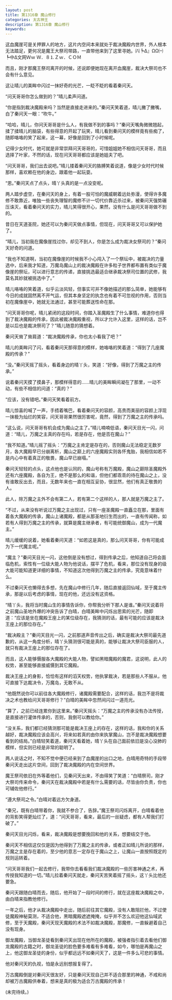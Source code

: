 ```yaml
---
layout: post
title: 第1316章 魔山修行
categories: 太古神王
description: 第1316章 魔山修行
keywords:
---
```


这血魔崖可是关押罪人的地方，这片内空间本来就处于裁决魔殿内世界，外人根本无法踏足，更何况是魔王大祭司带路，一直带他来到了这里寻她。㈧┡Δ』ΩΩ㈠┡中Δ文网Ｗｗ Ｗ．８⒈Ｚｗ．ＣＯＭ

而且，刚才那魔王祭司离开的时候，还说即便她现在离开血魔崖，裁决大祭司也不会有什么意见。

这让晴儿的美眸中闪过一抹好奇的光芒，一眨不眨的看着秦问天。

“问天哥哥你怎么做到的？”晴儿柔声问道。

“你是指到裁决魔殿来吗？当然是直接走进来的。”秦问天笑着道，晴儿撇了撇嘴，白了秦问天一眼：“吹牛。”

“哈哈，晴儿，你问天哥哥是什么人，有我做不到的事吗？”秦问天嘴角微微翘起，揉了揉晴儿的脑袋，有些得意的开起了玩笑，晴儿看到秦问天的模样竟有些痴了，随即咯咯的笑了起来，这一幕，好像是回到了小时候呢。

记得少女时代，她可就是非常崇拜问天哥哥的，可惜姐姐她不相信问天哥哥，而且选择了叶家，不然的话，现在问天哥哥都应该是她姐夫了吧。

“问天哥哥，我们出去说吧。”晴儿搂着秦问天的胳膊笑着说道，像是少女时代时候那样，喜欢赖在他的身边，跟着他一起玩耍。

“恩。”秦问天点了点头，晴丫头真的是一点没变呢。

两人踏步虚空，在秦问天的身上，有着一股可怕的魔威朝着远处弥漫，使得许多魔修不敢靠近，唯独一些丧失理智的魔修不计一切代价靠近杀过来，被秦问天强势碾压诛灭，看着秦问天的实力，晴儿笑得很开心，果然，没有什么是问天哥哥做不到的。

昔日在天道圣院，她还可以为秦问天做点事情，但现在，问天哥哥又可以保护她了。

“晴儿，当初我在魔像崖找过你，却见不到人，你是怎么成为裁决女祭司的？”秦问天好奇的问道。

“我也不知道啊，当初在魔像崖的时候我不小心闯入了一个祭坛中，被裁决的力量选中，后来我才知道，万魔岛魔山上的裁决魔殿在许多粒子世界都布置有类似于魔像崖的祭坛，可以进行意志的传递，直接挑选最适合继承裁决祭司位置的武修，我莫名其妙就被挑选中了。”

晴儿咯咯的笑着道，似乎云淡风轻，但事实可并不像她描述的那么简单，她能够有今日的成就固然离不开气运，但其本身坚定的执念也有着不可忽视的作用，否则当初在魔像崖中，她就无法通过，甚至可能葬送性命在那。

“问天哥哥你呢，晴儿紧闭的这段时间，你踏入圣魔殿生了什么事情，难道你也得到了裁决魔殿的传承，因此被裁决魔殿重视，所以才允许入这里，这样的话，岂不是以后也是裁决祭司了？”晴儿随意的猜想着。

秦问天耸了耸肩道：“裁决魔殿传承，你也太小看我了吧？”

晴儿的美眸闪了闪，看着秦问天那得意的模样，她咯咯的笑着道：“得到了几座魔殿的传承？”

“没。”秦问天摇了摇头，看着身边的晴丫头，笑道：“好像，得到了万魔之主的传承。”

说着秦问天摸了摸鼻子，那模样得意的……晴儿的美眸瞬间凝在了那里，一动不动，有些不相信的问道：“真的？”

“应该，没有错吧。”秦问天笑看着前方。

晴儿惊喜的喊了一声，手捂着嘴巴，看着秦问天的容颜，高贵而美丽的容颜上浮现一抹极为灿烂的笑容，问天哥哥果然很厉害呢，竟然，得到了万魔之主的传承吗。

“这么说，问天哥哥有机会成为魔山之主了。”晴儿喃喃低语，秦问天目光一闪，问道：“晴儿，万魔之主真的存在吗，若是存在，他是否在魔山？”

“我不知道。”晴儿摇了摇头：“万魔之主肯定是存在的，否则魔山无法稳定无数岁月，各大魔殿早已分崩离析，魔山之巅上的六座魔殿实则各怀鬼胎，我相信如若不是内心中有着真正的敬畏，魔山早已崩塌。”

秦问天轻轻的点头，这点他也是认同的，魔山号称有万魔殿，魔山之巅除圣魔殿外还有六座魔殿，各自为王，绝不是那么的和谐，但他们都乖乖的待在魔山之上，没有谁敢反出去，而且，无数年来也一直在相互妥协，很显然，他们有真正敬畏的人。

此人，除万魔之主外不会有第二人，若有第二个这样的人，那人就是万魔之主了。

“不过，从来没有听说过万魔之主出现过，只有一座圣魔殿一直矗立在那，里面有着各大魔殿的传承，魔山上诸魔殿，都是从那圣地衍生而出的，一直有传闻称，如若有人得到万魔之主的传承，就算是魔主继承者，有可能统御魔山，成为一代魔主。”

晴儿缓缓的说着，她看着秦问天道：“如若这是真的，那么问天哥哥，你有可能成为下一代魔主呢。”

“魔主？”秦问天目光一闪，这他倒是没有想过，得到传承之后，他知道自己将会面临危机，索性有一位级大能人物为他说话，摆平了危机，看来，那位没有现身的级大能可能知道更详细的事情，不知道这次他得到万魔之主的传承，究竟意味着什么。

不过秦问天也懒得去多想，先在魔山中修行几年，随后直接返回仙域，至于魔主传承，那是以后考虑的事情，现在的他，还远没有这资格。

“晴丫头，我将当时魔山生的事情告诉你，你帮我分析下那人是谁。”秦问天说着将之前魔山圣地外爆的冲突告诉了白晴，白晴美眸中闪烁出思索的光芒，随即道：“应该是坐在魔殿王座上的某位级存在，我猜测的话，最有可能的应该是裁决王座上的那位存在。”

“裁决殿主？”秦问天目光一闪，之前那道声音传出之后，确实是裁决大祭司最先道歉的，从这一角度分析，晴丫头猜测很可能是真的，能够让裁决大祭司臣服的人，就只有裁决王座上的那位存在了。

而且，这人能够慑服各大魔殿的大能人物，譬如黑暗魔殿的魔君，这说明，此人的权势，甚至能够直接威慑到其它魔殿。

裁决王座上的身影，恰恰有这样的滔天权势，他执掌裁决，若是那些人不服从，他可直接下达裁决令，万魔岛，无敢不从。

“他既然说你可以前往各大魔殿修行，诸魔殿需要配合，这样的话，我岂不是将裁决之术也教给问天哥哥修行？”白晴的美眸中忽然间闪过一道亮光。

“算了，之前已经连累你到这里来。”秦问天摇头：“万魔之主的传承没有办法传授，是直接进行灌体传承的，否则，我倒可以教给你。”

“没关系，我们都已经猜测那可能是裁决王座上的存在，这样的话，我和你的关系越好，裁决魔殿应该会高兴，将来如若真的由你来执掌魔山，岂不是裁决魔殿想要看到的结局。”白晴轻笑着道，秦问天看着她，晴丫头在自己面前依旧是没心没肺的模样，但实则已经是非常的聪明了。

两人说话之时，不知不觉中便已经来到了血魔崖的出口之地，白晴用奇特的手段带秦问天走出这片空间，回到了裁决魔殿的内在空间世界。

魔王祭司依旧在外等着他们，见秦问天出来，不由得笑了笑道：“白晴祭司，刚才大祭司传来命令，秦问天在裁决魔殿中若是有什么需要的话，尽皆由你负责，你也可辅佐他修行。”

“遵大祭司之令。”白晴对着远方欠身道。

“秦兄，既有白晴带着你，我就不参合了，告辞。”魔王祭司闪烁离开，白晴看着他的背影笑得更灿烂了，道：“问天哥哥，看来，最后的一丝疑虑，都有人帮我们打破了。”

秦问天目光闪烁，看来，裁决魔殿是想要挽回和他的关系，想要结交于他。

秦问天不相信这仅仅是因为他得到了万魔之主的传承，或者正如晴儿所说的那样，万魔之主是存在着的，至少他的意志一定存在于魔山之上，让魔山一直按照既定的规则运转着。

“问天哥哥我们一起去修行，我带你去看看我们裁决魔殿的一些厉害神通之术，再传授我知道的一切。”晴儿拉着秦问天就走，秦问天苦笑着摇了摇头，这丫头比他还要急。

秦问天跟随白晴而去，随后，他开始了一段时间的修行，就在这座裁决魔殿之中，由白晴来指教他修行。

一年之后，他才从裁决魔殿中走出，随后前往其它魔殿，没有人敢阻拦他，不过使徒魔殿神秘莫测，不适合他，黑暗魔殿遮遮掩掩，似乎并不怎么欢迎他这仙域武修，至于天魔殿，秦问天现天魔殿的术法不如裁决魔殿，那魔修，一直躲避着自己没有现身。

御龙魔殿，当御龙圣徒看到秦问天出现在他所在的魔殿，被强者指引着去看他们御龙魔殿的古籍之时，御龙圣徒的脸色要多难看有多难看，如今，哪怕是再魔山之上，他这御龙圣徒的身份，似乎都远远不如秦问天了，这是一件多么可悲的事情。

他对秦问天的仇视，怕是永远别想报复得了。

万古魔殿倒是对秦问天很友好，只是秦问天现自己并不适合那里的神通，不戒和尚却被万古魔殿供奉着，想来是真的极为适合万古魔殿的传承！

(未完待续。)
